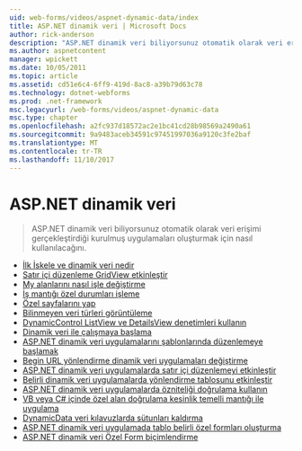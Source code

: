 ```yaml
---
uid: web-forms/videos/aspnet-dynamic-data/index
title: ASP.NET dinamik veri | Microsoft Docs
author: rick-anderson
description: "ASP.NET dinamik veri biliyorsunuz otomatik olarak veri erişimi gerçekleştirdiği kurulmuş uygulamaları oluşturmak için nasıl kullanılacağını."
ms.author: aspnetcontent
manager: wpickett
ms.date: 10/05/2011
ms.topic: article
ms.assetid: cd51e6c4-6ff9-419d-8ac8-a39b79d63c78
ms.technology: dotnet-webforms
ms.prod: .net-framework
msc.legacyurl: /web-forms/videos/aspnet-dynamic-data
msc.type: chapter
ms.openlocfilehash: a2fc937d18572ac2e1bc41cd28b98569a2490a61
ms.sourcegitcommit: 9a9483aceb34591c97451997036a9120c3fe2baf
ms.translationtype: MT
ms.contentlocale: tr-TR
ms.lasthandoff: 11/10/2017
---
```

<a name="aspnet-dynamic-data"></a>ASP.NET dinamik veri
====================
> ASP.NET dinamik veri biliyorsunuz otomatik olarak veri erişimi gerçekleştirdiği kurulmuş uygulamaları oluşturmak için nasıl kullanılacağını.


- [İlk İskele ve dinamik veri nedir](your-first-scaffold-and-what-is-dynamic-data.md)
- [Satır içi düzenleme GridView etkinleştir](how-do-i-enable-inline-gridview-editing.md)
- [My alanlarını nasıl işle değiştirme](how-do-i-change-how-my-fields-render.md)
- [İş mantığı özel durumları işleme](how-do-i-handle-business-logic-exceptions.md)
- [Özel sayfalarını yap](how-do-i-make-custom-pages.md)
- [Bilinmeyen veri türleri görüntüleme](how-do-i-display-unknown-datatypes.md)
- [DynamicControl ListView ve DetailsView denetimleri kullanın](how-do-i-use-a-dynamiccontrol-in-listview-and-detailsview-controls.md)
- [Dinamik veri ile çalışmaya başlama](getting-started-with-dynamic-data.md)
- [ASP.NET dinamik veri uygulamalarını şablonlarında düzenlemeye başlamak](begin-editing-the-templates-in-aspnet-dynamic-data-applications.md)
- [Begin URL yönlendirme dinamik veri uygulamaları değiştirme](begin-modifying-dynamic-data-applications-with-url-routing.md)
- [ASP.NET dinamik veri uygulamalarda satır içi düzenlemeyi etkinleştir](enable-in-line-editing-in-aspnet-dynamic-data-applications.md)
- [Belirli dinamik veri uygulamalarda yönlendirme tablosunu etkinleştir](how-to-enable-table-specific-routing-in-dynamic-data-applications.md)
- [ASP.NET dinamik veri uygulamalarda özniteliği doğrulama kullanın](how-to-use-attribute-validation-in-aspnet-dynamic-data-applications.md)
- [VB veya C# içinde özel alan doğrulama kesinlik temelli mantığı ile uygulama](how-to-implement-custom-field-validation-with-imperative-logic-in-vb-or-c.md)
- [DynamicData veri kılavuzlarda sütunları kaldırma](how-to-remove-columns-from-your-dynamicdata-data-grids.md)
- [ASP.NET dinamik veri uygulamada tablo belirli özel formları oluşturma](how-to-create-table-specific-custom-forms-in-an-aspnet-dynamic-data-application.md)
- [ASP.NET dinamik veri Özel Form biçimlendirme](aspnet-dynamic-data-custom-form-formatting.md)

